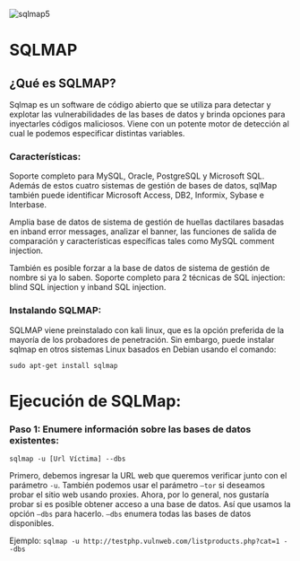 ![sqlmap5](https://user-images.githubusercontent.com/103068924/165548242-89c75a3a-585f-4081-9289-93d2b9c9ed8e.png)

# SQLMAP

## ¿Qué es SQLMAP?

Sqlmap es un software de código abierto que se utiliza para detectar y explotar las vulnerabilidades de las bases de datos y brinda opciones para 
inyectarles códigos maliciosos. Viene con un potente motor de detección al cual le podemos especificar distintas variables.

### Características:

Soporte completo para MySQL, Oracle, PostgreSQL y Microsoft SQL. Además de estos cuatro sistemas de gestión de bases de datos, sqlMap también puede
identificar Microsoft Access, DB2, Informix, Sybase e Interbase.

Amplia base de datos de sistema de gestión de huellas dactilares basadas en inband error messages, analizar el banner, las funciones de salida de
comparación y características específicas tales como MySQL comment injection.

También es posible forzar a la base de datos de sistema de gestión de nombre si ya lo saben.
Soporte completo para 2 técnicas de SQL injection: blind SQL injection y inband SQL injection.

### Instalando SQLMAP:

SQLMAP viene preinstalado con kali linux, que es la opción preferida de la mayoría de los probadores de penetración. Sin embargo, puede instalar sqlmap 
en otros sistemas Linux basados en Debian usando el comando:
 
    sudo apt-get install sqlmap
      
# Ejecución de SQLMap:

### Paso 1: Enumere información sobre las bases de datos existentes:

    sqlmap -u [Url Víctima] --dbs

Primero, debemos ingresar la URL web que queremos verificar junto con el parámetro `-u`. También podemos usar el parámetro `–tor` si deseamos probar el 
sitio web usando proxies. Ahora, por lo general, nos gustaría probar si es posible obtener acceso a una base de datos. Así que usamos la opción `–dbs` para hacerlo. `–dbs` enumera todas las bases de datos disponibles. 

Ejemplo: `sqlmap -u http://testphp.vulnweb.com/listproducts.php?cat=1 --dbs`
